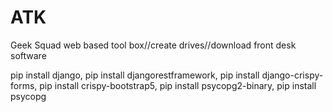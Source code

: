 # ATK
Geek Squad web based tool box//create drives//download front desk software


pip install django, pip install djangorestframework, pip install django-crispy-forms, pip install crispy-bootstrap5, pip install psycopg2-binary, pip install psycopg
